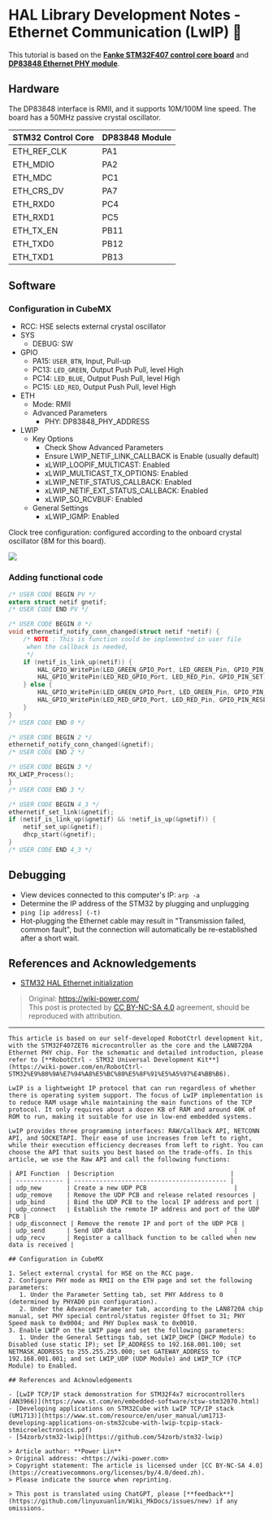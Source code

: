 # HAL Library Development Notes - Ethernet Communication (LwIP) 🚧

This tutorial is based on the [**Fanke STM32F407 control core board**](https://item.taobao.com/item.htm?spm=a230r.1.14.16.57314534365ZlN&id=569068950037&ns=1&abbucket=4#detail) and [**DP83848 Ethernet PHY module**](https://item.taobao.com/item.htm?spm=a230r.1.14.1.38df5bd3YTS6rE&id=12873819988&ns=1&abbucket=4#detail).

## Hardware

The DP83848 interface is RMII, and it supports 10M/100M line speed. The board has a 50MHz passive crystal oscillator.

| STM32 Control Core | DP83848 Module |
| ------------------ | -------------- |
| ETH_REF_CLK        | PA1            |
| ETH_MDIO           | PA2            |
| ETH_MDC            | PC1            |
| ETH_CRS_DV         | PA7            |
| ETH_RXD0           | PC4            |
| ETH_RXD1           | PC5            |
| ETH_TX_EN          | PB11           |
| ETH_TXD0           | PB12           |
| ETH_TXD1           | PB13           |

## Software

### Configuration in CubeMX

- RCC: HSE selects external crystal oscillator
- SYS
  - DEBUG: SW
- GPIO
  - PA15: `USER_BTN`, Input, Pull-up
  - PC13: `LED_GREEN`, Output Push Pull, level High
  - PC14: `LED_BLUE`, Output Push Pull, level High
  - PC15: `LED_RED`, Output Push Pull, level High
- ETH
  - Mode: RMII
  - Advanced Parameters
    - PHY: DP83848_PHY_ADDRESS
- LWIP
  - Key Options
    - Check Show Advanced Parameters
    - Ensure LWIP_NETIF_LINK_CALLBACK is Enable (usually default)
    - xLWIP_LOOPIF_MULTICAST: Enabled
    - xLWIP_MULTICAST_TX_OPTIONS: Enabled
    - xLWIP_NETIF_STATUS_CALLBACK: Enabled
    - xLWIP_NETIF_EXT_STATUS_CALLBACK: Enabled
    - xLWIP_SO_RCVBUF: Enabled
  - General Settings
    - xLWIP_IGMP: Enabled

Clock tree configuration: configured according to the onboard crystal oscillator (8M for this board).

![](https://wiki-media-1253965369.cos.ap-guangzhou.myqcloud.com/img/20220702145310.png)

### Adding functional code

```c title="main.c"
/* USER CODE BEGIN PV */
extern struct netif gnetif;
/* USER CODE END PV */

/* USER CODE BEGIN 0 */
void ethernetif_notify_conn_changed(struct netif *netif) {
	/* NOTE : This is function could be implemented in user file
	 when the callback is needed,
	 */
	if (netif_is_link_up(netif)) {
		HAL_GPIO_WritePin(LED_GREEN_GPIO_Port, LED_GREEN_Pin, GPIO_PIN_RESET);
		HAL_GPIO_WritePin(LED_RED_GPIO_Port, LED_RED_Pin, GPIO_PIN_SET);
	} else {
		HAL_GPIO_WritePin(LED_GREEN_GPIO_Port, LED_GREEN_Pin, GPIO_PIN_SET);
		HAL_GPIO_WritePin(LED_RED_GPIO_Port, LED_RED_Pin, GPIO_PIN_RESET);
	}
}
/* USER CODE END 0 */

/* USER CODE BEGIN 2 */
ethernetif_notify_conn_changed(&gnetif);
/* USER CODE END 2 */

/* USER CODE BEGIN 3 */
MX_LWIP_Process();
}
/* USER CODE END 3 */
```

```c title="lwip.c"
/* USER CODE BEGIN 4_3 */
ethernetif_set_link(&gnetif);
if (netif_is_link_up(&gnetif) && !netif_is_up(&gnetif)) {
	netif_set_up(&gnetif);
	dhcp_start(&gnetif);
}
/* USER CODE END 4_3 */
```

## Debugging

- View devices connected to this computer's IP: `arp -a`
- Determine the IP address of the STM32 by plugging and unplugging
- `ping [ip address] (-t)`
- Hot-plugging the Ethernet cable may result in "Transmission failed, common fault", but the connection will automatically be re-established after a short wait.

## References and Acknowledgements

- [STM32 HAL Ethernet initialization](https://blog.naver.com/eziya76/221852430347)

> Original: <https://wiki-power.com/>  
> This post is protected by [CC BY-NC-SA 4.0](https://creativecommons.org/licenses/by/4.0/deed.en) agreement, should be reproduced with attribution.

---

```
This article is based on our self-developed RobotCtrl development kit, with the STM32F407ZET6 microcontroller as the core and the LAN8720A Ethernet PHY chip. For the schematic and detailed introduction, please refer to [**RobotCtrl - STM32 Universal Development Kit**](https://wiki-power.com/en/RobotCtrl-STM32%E9%80%9A%E7%94%A8%E5%BC%80%E5%8F%91%E5%A5%97%E4%BB%B6).

LwIP is a lightweight IP protocol that can run regardless of whether there is operating system support. The focus of LwIP implementation is to reduce RAM usage while maintaining the main functions of the TCP protocol. It only requires about a dozen KB of RAM and around 40K of ROM to run, making it suitable for use in low-end embedded systems.

LwIP provides three programming interfaces: RAW/Callback API, NETCONN API, and SOCKETAPI. Their ease of use increases from left to right, while their execution efficiency decreases from left to right. You can choose the API that suits you best based on the trade-offs. In this article, we use the Raw API and call the following functions:

| API Function  | Description                                |
| ------------- | ------------------------------------------ |
| udp_new       | Create a new UDP PCB                        |
| udp_remove    | Remove the UDP PCB and release related resources |
| udp_bind      | Bind the UDP PCB to the local IP address and port |
| udp_connect   | Establish the remote IP address and port of the UDP PCB |
| udp_disconnect | Remove the remote IP and port of the UDP PCB |
| udp_send      | Send UDP data                               |
| udp_recv      | Register a callback function to be called when new data is received |

## Configuration in CubeMX

1. Select external crystal for HSE on the RCC page.
2. Configure PHY mode as RMII on the ETH page and set the following parameters:
   1. Under the Parameter Setting tab, set PHY Address to 0 (determined by PHYAD0 pin configuration).
   2. Under the Advanced Parameter tab, according to the LAN8720A chip manual, set PHY special control/status register Offset to 31; PHY Speed mask to 0x0004; and PHY Duplex mask to 0x0010.
3. Enable LWIP on the LWIP page and set the following parameters:
   1. Under the General Settings tab, set LWIP_DHCP (DHCP Module) to Disabled (use static IP); set IP_ADDRESS to 192.168.001.100; set NETMASK_ADDRESS to 255.255.255.000; set GATEWAY_ADDRESS to 192.168.001.001; and set LWIP_UDP (UDP Module) and LWIP_TCP (TCP Module) to Enabled.

## References and Acknowledgements

- [LwIP TCP/IP stack demonstration for STM32F4x7 microcontrollers (AN3966)](https://www.st.com/en/embedded-software/stsw-stm32070.html)
- [Developing applications on STM32Cube with LwIP TCP/IP stack (UM1713)](https://www.st.com/resource/en/user_manual/um1713-developing-applications-on-stm32cube-with-lwip-tcpip-stack-stmicroelectronics.pdf)
- [54zorb/stm32-lwip](https://github.com/54zorb/stm32-lwip)

> Article author: **Power Lin**
> Original address: <https://wiki-power.com>
> Copyright statement: The article is licensed under [CC BY-NC-SA 4.0](https://creativecommons.org/licenses/by/4.0/deed.zh).
> Please indicate the source when reprinting.

> This post is translated using ChatGPT, please [**feedback**](https://github.com/linyuxuanlin/Wiki_MkDocs/issues/new) if any omissions.
```

